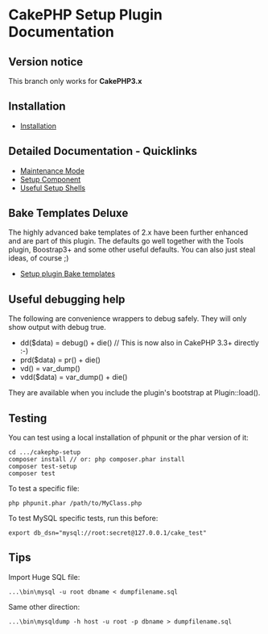 # CakePHP Setup Plugin Documentation

## Version notice

This branch only works for **CakePHP3.x**

## Installation
* [Installation](Install.md)

## Detailed Documentation - Quicklinks
* [Maintenance Mode](Maintenance/Maintenance.md)
* [Setup Component](Component/Setup.md)
* [Useful Setup Shells](Console/Shells.md)

## Bake Templates Deluxe
The highly advanced bake templates of 2.x have been further enhanced and are part of this plugin.
The defaults go well together with the Tools plugin, Boostrap3+ and some other useful defaults.
You can also just steal ideas, of course ;)
* [Setup plugin Bake templates](Console/Bake.md)

## Useful debugging help
The following are convenience wrappers to debug safely. They will only show output with debug true.

* dd($data) = debug() + die() // This is now also in CakePHP 3.3+ directly :-)
* prd($data) = pr() + die()
* vd() = var_dump()
* vdd($data) = var_dump() + die()

They are available when you include the plugin's bootstrap at Plugin::load().

## Testing
You can test using a local installation of phpunit or the phar version of it:

	cd .../cakephp-setup
	composer install // or: php composer.phar install
	composer test-setup
	composer test

To test a specific file:

	php phpunit.phar /path/to/MyClass.php

To test MySQL specific tests, run this before:
```
export db_dsn="mysql://root:secret@127.0.0.1/cake_test"
```

## Tips

Import Huge SQL file:

	...\bin\mysql -u root dbname < dumpfilename.sql

Same other direction:

	...\bin\mysqldump -h host -u root -p dbname > dumpfilename.sql
